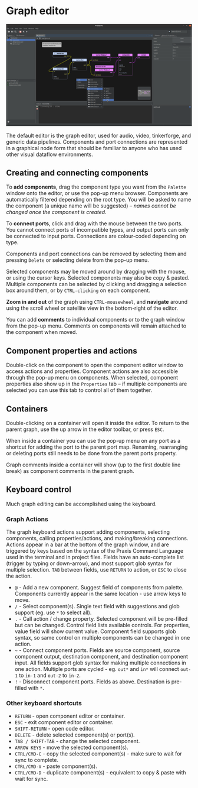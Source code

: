# Graph editor

![Graph editor](img/graph.png)

The default editor is the graph editor, used for audio, video, tinkerforge, and generic data pipelines. Components
and port connections are represented in a graphical node form that should be familiar to anyone who has used other
visual dataflow environments.

## Creating and connecting components

To **add components**, drag the component type you want from the `Palette` window onto the editor, or use the pop-up
menu browser. Components are automatically filtered depending on the root type. You will be asked to name the
component (a unique name will be suggested) – _names cannot be changed once the component is created_.

To **connect ports**, click and drag with the mouse between the two ports. You cannot connect ports of incompatible
types, and output ports can only be connected to input ports. Connections are colour-coded depending on type.

Components and port connections can be removed by selecting them and pressing `Delete` or selecting delete from the
pop-up menu.

Selected components may be moved around by dragging with the mouse, or using the cursor keys. Selected components
may also be copy & pasted. Multiple components can be selected by clicking and dragging a selection box around
them, or by `CTRL-clicking` on each component.

**Zoom in and out** of the graph using `CTRL-mousewheel`, and **navigate** around using the scroll wheel or
satellite view in the bottom-right of the editor.

You can add **comments** to individual components or to the graph window from the pop-up menu. Comments on
components will remain attached to the component when moved.

## Component properties and actions

Double-click on the component to open the component editor window to access actions and properties. Component
actions are also accessible through the pop-up menu on components. When selected, component properties also
show up in the `Properties` tab – if multiple components are selected you can use this tab to control all of
them together.

## Containers

Double-clicking on a container will open it inside the editor. To return to the parent graph, use the up
arrow in the editor toolbar, or press `ESC`.

When inside a container you can use the pop-up menu on any port as a shortcut for adding the port
to the parent port map. Renaming, rearranging or deleting ports still needs to be done from the
parent ports property.

Graph comments inside a container will show (up to the first double line break) as component
comments in the parent graph.

## Keyboard control

Much graph editing can be accomplished using the keyboard.

### Graph Actions

The graph keyboard actions support adding components, selecting components, calling properties/actions,
and making/breaking connections. Actions appear in a bar at the bottom of the graph window, and are
triggered by keys based on the syntax of the Praxis Command Language used in the terminal and in project
files. Fields have an auto-complete list (trigger by typing or down-arrow), and most support glob syntax
for multiple selection. `TAB` between fields, use `RETURN` to action, or `ESC` to close the action.



- `@` - Add a new component. Suggest field of components from palette. Components currently appear
in the same location - use arrow keys to move.
- `/` - Select component(s). Single text field with suggestions and glob support (eg. use `*` to
select all).
- `.` - Call action / change property. Selected component will be pre-filled but can be changed.
Control field lists available controls. For properties, value field will show current value. Component
field supports glob syntax, so same control on multiple components can be changed in one action.
- `~` - Connect component ports. Fields are source component, source component output, destination
component, and destination component input. All fields support glob syntax for making multiple connections
in one action. Multiple ports are cycled - eg. `out*` and `in*` will connect `out-1` to `in-1` and
`out-2` to `in-2`.
- `!` - Disconnect component ports. Fields as above. Destination is pre-filled with `*`.

### Other keyboard shortcuts

- `RETURN` - open component editor or container.
- `ESC` - exit component editor or container.
- `SHIFT-RETURN` - open code editor.
- `DELETE` - delete selected component(s) or port(s).
- `TAB / SHIFT-TAB` - change the selected component.
- `ARROW KEYS` -  move the selected component(s).
- `CTRL/CMD-C` - copy the selected component(s) - make sure to wait for sync to complete.
- `CTRL/CMD-V` - paste component(s).
- `CTRL/CMD-D` - duplicate component(s) - equivalent to copy & paste with wait for sync.
